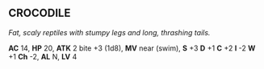 ## CROCODILE

_Fat, scaly reptiles with stumpy legs and long, thrashing tails._

**AC** 14, **HP** 20, **ATK** 2 bite +3 (1d8), **MV** near (swim), **S** +3 **D** +1 **C** +2 **I** -2 **W** +1 **Ch** -2, **AL** N, **LV** 4

